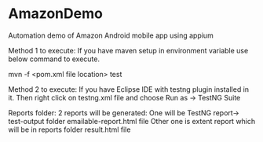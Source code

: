 # AmazonDemo
Automation demo of Amazon Android mobile app using appium

Method 1 to execute:
If you have maven setup in environment variable use below command to execute.

mvn -f <pom.xml file location> test

Method 2 to execute:
If you have Eclipse IDE with testng plugin installed in it. Then right click on testng.xml file and choose Run as -> TestNG Suite

Reports folder:
2 reports will be generated:
One will be TestNG report-> test-output folder emailable-report.html file
Other one is extent report which will be in reports folder result.html file
